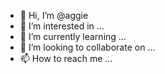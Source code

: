 - 👋 Hi, I’m @aggie
- 👀 I’m interested in ...
- 🌱 I’m currently learning ...
- 💞️ I’m looking to collaborate on ...
- 📫 How to reach me ...

<!---
aggie/aggie is a ✨ special ✨ repository because its `README.md` (this file) appears on your GitHub profile.
You can click the Preview link to take a look at your changes.
--->
